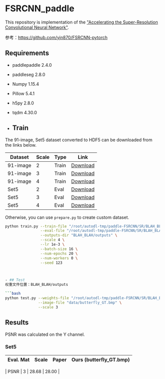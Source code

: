 # FSRCNN_paddle
This repository is implementation of the ["Accelerating the Super-Resolution Convolutional Neural Network"](https://arxiv.org/abs/1608.00367).

参考：https://github.com/yjn870/FSRCNN-pytorch

## Requirements

- paddlepaddle 2.4.0
- paddleseg    2.8.0
- Numpy 1.15.4
- Pillow 5.4.1
- h5py 2.8.0
- tqdm 4.30.0

- ## Train

The 91-image, Set5 dataset converted to HDF5 can be downloaded from the links below.

| Dataset  | Scale | Type  | Link                                                         |
| -------- | ----- | ----- | ------------------------------------------------------------ |
| 91-image | 2     | Train | [Download](https://www.dropbox.com/s/01z95js39kgw1qv/91-image_x2.h5?dl=0) |
| 91-image | 3     | Train | [Download](https://www.dropbox.com/s/qx4swlt2j7u4twr/91-image_x3.h5?dl=0) |
| 91-image | 4     | Train | [Download](https://www.dropbox.com/s/vobvi2nlymtvezb/91-image_x4.h5?dl=0) |
| Set5     | 2     | Eval  | [Download](https://www.dropbox.com/s/4kzqmtqzzo29l1x/Set5_x2.h5?dl=0) |
| Set5     | 3     | Eval  | [Download](https://www.dropbox.com/s/kyhbhyc5a0qcgnp/Set5_x3.h5?dl=0) |
| Set5     | 4     | Eval  | [Download](https://www.dropbox.com/s/ihtv1acd48cof14/Set5_x4.h5?dl=0) |

Otherwise, you can use `prepare.py` to create custom dataset.

```bash
python train.py --train-file "/root/autodl-tmp/paddle-FSRCNN/SR/BLAH_BLAH/91-image_x4.h5" \
                --eval-file "/root/autodl-tmp/paddle-FSRCNN/SR/BLAH_BLAH/Set5_x4.h5" \
                --outputs-dir "BLAH_BLAH/outputs" \
                --scale 4 \
                --lr 1e-3 \
                --batch-size 16 \
                --num-epochs 20 \
                --num-workers 0 \
                --seed 123                



- ## Test
权重文件位置：BLAH_BLAH/outputs

​```bash
python test.py --weights-file "/root/autodl-tmp/paddle-FSRCNN/SR/BLAH_BLAH/outputs/x3/best.pdiparams" \
               --image-file "data/butterfly_GT.bmp" \
               --scale 3
```

## Results

PSNR was calculated on the Y channel.

### Set5

| Eval. Mat | Scale | Paper | Ours (butterfly_GT.bmp) |
|-----------|-------|-------|-----------------|

| PSNR      | 3     | 28.68 | 28.00 |

